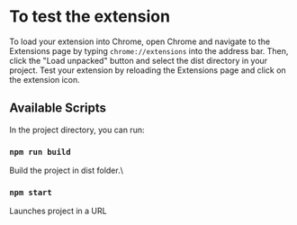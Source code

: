 # To test the extension

To load your extension into Chrome, open Chrome and navigate to the Extensions page by typing `chrome://extensions` into the address bar. Then, click the "Load unpacked" button and select the dist directory in your project.
Test your extension by reloading the Extensions page and click on the extension icon.

## Available Scripts

In the project directory, you can run:

### `npm run build`

Build the project in dist folder.\

### `npm start`

Launches project in a URL
